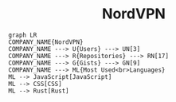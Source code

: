 <h1 align="center">NordVPN</h1>

```mermaid
graph LR
COMPANY_NAME{NordVPN}
COMPANY_NAME ---> U{Users} ---> UN[3]
COMPANY_NAME ---> R{Repositories} ---> RN[17]
COMPANY_NAME ---> G{Gists} ---> GN[9]
COMPANY_NAME ---> ML{Most Used<br>Languages}
ML --> JavaScript[JavaScript]
ML --> CSS[CSS]
ML --> Rust[Rust]
```
